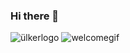 ### Hi there 👋

![ülkerlogo](https://upload.wikimedia.org/wikipedia/commons/3/38/Ülker_logo.svg)
![welcomegif](https://c.tenor.com/LDuF2jVabwoAAAAC/banner-welcome.gif)
<!--
**dincerulker/dincerulker** is a ✨ _special_ ✨ repository because its `README.md` (this file) appears on your GitHub profile.

Here are some ideas to get you started:

- 🔭 I’m currently working on ...
- 🌱 I’m currently learning ...
- 👯 I’m looking to collaborate on ...
- 🤔 I’m looking for help with ...
- 💬 Ask me about ...
- 📫 How to reach me: ...
- 😄 Pronouns: ...
- ⚡ Fun fact: ...
-->
